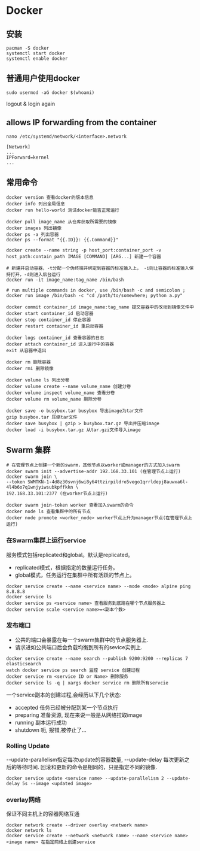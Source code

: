 # Docker

## 安装
```
pacman -S docker
systemctl start docker
systemctl enable docker
```

## 普通用户使用docker
```
sudo usermod -aG docker $(whoami)
```
logout & login again

## allows IP forwarding from the container
```
nano /etc/systemd/network/<interface>.network
```
```
[Network]
...
IPForward=kernel
...
```

## 常用命令
```
docker version 查看docker的版本信息
docker info 列出全局信息
docker run hello-world 测试docker能否正常运行

docker pull image_name 从仓库获取所需要的镜像
docker images 列出镜像
docker ps -a 列出容器
docker ps --format "{{.ID}}: {{.Command}}"

docker create --name string -p host_port:container_port -v host_path:contain_path IMAGE [COMMAND] [ARG...] 新建一个容器

# 新建并启动容器，-t分配一个伪终端并绑定到容器的标准输入上， -i则让容器的标准输入保持打开，-d则进入后台运行
docker run -it image_name:tag_name /bin/bash

# run multiple commands in docker, use /bin/bash -c and semicolon ;
docker run image /bin/bash -c "cd /path/to/somewhere; python a.py"

docker commit container_id image_name:tag_name 提交容器中的改动到镜像文件中
docker start container_id 启动容器
docker stop container_id 停止容器
docker restart container_id 重启动容器

docker logs container_id 查看容器的日志
docker attach container_id 进入运行中的容器
exit 从容器中退出

docker rm 删除容器
docker rmi 删除镜像

docker volume ls 列出分卷
docker volume create --name volume_name 创建分卷
docker volume inspect volume_name 查看分卷
docker volume rm volume_name 删除分卷

docker save -o busybox.tar busybox 导出image为tar文件
gzip busybox.tar 压缩tar文件
docker save busybox | gzip > busybox.tar.gz 导出并压缩image
docker load -i busybox.tar.gz 从tar.gzi文件导入image
```

## Swarm 集群
```
# 在管理节点上创建一个新的swarm，其他节点以worker或manager的方式加入swarm
docker swarm init --advertise-addr 192.168.33.101 (在管理节点上运行)
docker swarm join \
--token SWMTKN-1-4d8z30svnj6wi8y64ttzirpildro5vego1qrrldepj8auwxa6l-4l4b6o7q1wnjyiwsubkpffkkn \
192.168.33.101:2377 (在worker节点上运行)

docker swarm join-token worker 查看加入swarm的命令
docker node ls 查看集群中的所有节点
docker node promote <worker_node> worker节点上升为manager节点(在管理节点上运行)
```

### 在Swarm集群上运行service
服务模式包括replicated和global。默认是replicated。
- replicated模式，根据指定的数量运行任务。
- global模式，任务运行在集群中所有活跃的节点上。
```
docker service create --name <service name> --mode <mode> alpine ping 8.8.8.8
docker service ls
docker service ps <service name> 查看服务到底跑在哪个节点服务器上
docker service scale <service name>=<副本个数>
```

### 发布端口
- 公共的端口会暴露在每一个swarm集群中的节点服务器上.
- 请求进如公共端口后会负载均衡到所有的sevice实例上.
```
docker service create --name search --publish 9200:9200 --replicas 7 elasticsearch
watch docker service ps search 监控 service 创建过程
docker service rm <service ID or Name> 删除服务
docker service ls -q | xargs docker service rm 删除所有servcie
```
一个service副本的创建过程,会经历以下几个状态:
* accepted 任务已经被分配到某一个节点执行
* preparing 准备资源, 现在来说一般是从网络拉取image
* running 副本运行成功
* shutdown 呃, 报错,被停止了…

### Rolling Update
--update-parallelism指定每次update的容器数量, --update-delay 每次更新之后的等待时间.
回滚和更新的命令是相同的，只是指定不同的镜像.
```
docker service update <service name> --update-parallelism 2 --update-delay 5s --image <updated image>
```

### overlay网络
保证不同主机上的容器网络互通
```
docker network create --driver overlay <network name>
docker network ls
docker service create --network <network name> --name <service name> <image name> 在指定网络上创建service
```
